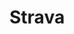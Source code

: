 # Strava

<div class='strava-embed-placeholder' data-embed-type='activity' data-embed-id='5531554986'></div><script src='https://strava-embeds.com/embed.js'></script>
